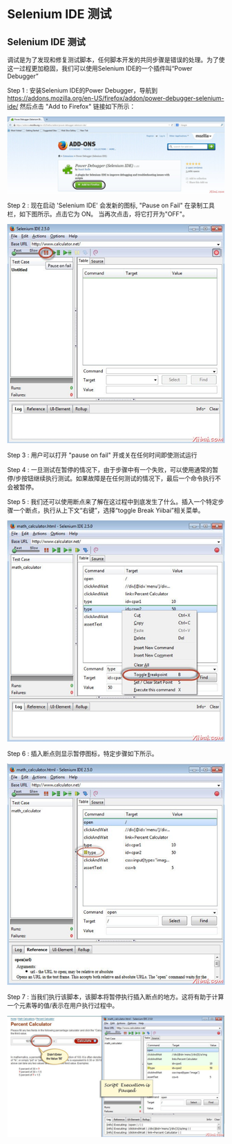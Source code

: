 # Selenium IDE 测试

## Selenium IDE 测试

调试是为了发现和修复测试脚本，任何脚本开发的共同步骤是错误的处理。为了使这一过程更加稳固，我们可以使用Selenium IDE的一个插件叫“Power Debugger”

Step 1 : 安装Selenium IDE的Power Debugger，导航到 https://addons.mozilla.org/en-US/firefox/addon/power-debugger-selenium-ide/ 然后点击 "Add to Firefox" 链接如下所示：

![Selenium IDE 16](images/1Z1264051-0.jpg)

Step 2 : 现在启动 'Selenium IDE'  会发新的图标, "Pause on Fail" 在录制工具栏，如下图所示。点击它为 ON。 当再次点击，将它打开为"OFF"。

![Selenium IDE 17](images/1Z1261E3-1.jpg)

Step 3 : 用户可以打开 "pause on fail" 开或关在任何时间即使测试运行

Step 4 : 一旦测试在暂停的情况下，由于步骤中有一个失败，可以使用通常的暂停/步按钮继续执行测试。如果故障是在任何测试的情况下，最后一个命令执行不会被暂停。

Step 5 : 我们还可以使用断点来了解在这过程中到底发生了什么。插入一个特定步骤一个断点，执行从上下文“右键”，选择“toggle Break Yiibai”相关菜单。

![Selenium IDE 18](images/1Z12641N-2.jpg)

Step 6 : 插入断点则显示暂停图标，特定步骤如下所示。

![Selenium IDE 19](images/1Z1262341-3.jpg)

Step 7 : 当我们执行该脚本，该脚本将暂停执行插入断点的地方。这将有助于计算一个元素等的值/表示在用户执行过程中。

![Selenium IDE 20](images/1Z1262X6-4.jpg)